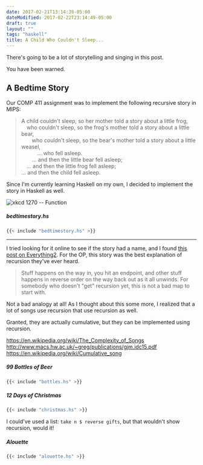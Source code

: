 ```yaml
---
date: 2017-02-21T13:14:39-05:00
dateModified: 2017-02-22T23:14:49-05:00
draft: true
layout: ""
tags: "haskell"
title: A Child Who Couldn't Sleep...
---
```


There's going to be a lot of storytelling and singing in this post.

You have been warned.

## A Bedtime Story
Our COMP 411 assignment was to implement the following recursive story in MIPS:

> A child couldn't sleep, so her mother told a story about a little frog,  
> &emsp;who couldn't sleep, so the frog's mother told a story about a little bear,  
> &emsp;&emsp;who couldn't sleep, so the bear's mother told a story about a little weasel,  
> &emsp;&emsp;&emsp;... who fell asleep.  
> &emsp;&emsp;... and then the little bear fell asleep;  
> &emsp;... and then the little frog fell asleep;  
> ... and then the child fell asleep.

Since I'm currently learning Haskell on my own, I decided to implement the story in Haskell as well.

![xkcd 1270 -- Function](https://imgs.xkcd.com/comics/functional.png)

##### bedtimestory.hs

```haskell
{{< include "bedtimestory.hs" >}}
```

---

I tried looking for it online to see if the story had a name, and I found [this post on Everything2](http://everything2.com/user/wharfinger/writeups/recursion). For the OP, this story was the best explanation of recursion they've ever heard.

> Stuff happens on the way in, you hit an endpoint, and other stuff happens in reverse order on the way back out as it all unwinds. For somebody who doesn't "get" recursion yet, this is not a bad map to start with.

Not a bad analogy at all! As I thought about this some more, I realized that a lot of songs use recursion
that use recursion as well.

Granted, they are actually cumulative, but they can be implemented using recursion.

https://en.wikipedia.org/wiki/The_Complexity_of_Songs
http://www.macs.hw.ac.uk/~greg/publications/gjm.idc15.pdf
https://en.wikipedia.org/wiki/Cumulative_song

##### 99 Bottles of Beer
```haskell
{{< include "bottles.hs" >}}
```

##### 12 Days of Christmas
```haskell
{{< include "christmas.hs" >}}
```

I could've used a list: `take n $ reverse gifts`, but that wouldn't show recursion, would it!

##### Alouette
```haskell
{{< include "alouette.hs" >}}
```

<!--
TODO: collapse code
-->
